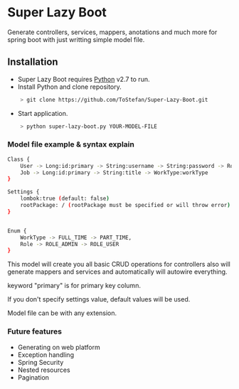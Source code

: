 # Super Lazy Boot

Generate controllers, services, mappers, anotations and much more for spring boot with just writting simple model file.

## Installation

+ Super Lazy Boot requires [Python](https://www.python.org/) v2.7 to run.
+ Install Python and clone repository.
```sh
    > git clone https://github.com/ToStefan/Super-Lazy-Boot.git
```

+ Start application.
```sh
    > python super-lazy-boot.py YOUR-MODEL-FILE
```

### Model file example & syntax explain

```sh
Class {
	User -> Long:id:primary -> String:username -> String:password -> Role:role,
	Job -> Long:id:primary -> String:title -> WorkType:workType
}

Settings {
	lombok:true (default: false)
	rootPackage: / (rootPackage must be specified or will throw error)
}


Enum {
	WorkType -> FULL_TIME -> PART_TIME,
	Role -> ROLE_ADMIN -> ROLE_USER
}
```

This model will create you all basic CRUD operations for controllers also will generate mappers and services and automatically will autowire everything.

keyword "primary" is for primary key column.

If you don't specify settings value, default values will be used.

Model file can be with any extension.

### Future features

+ Generating on web platform
+ Exception handling
+ Spring Security
+ Nested resources
+ Pagination
